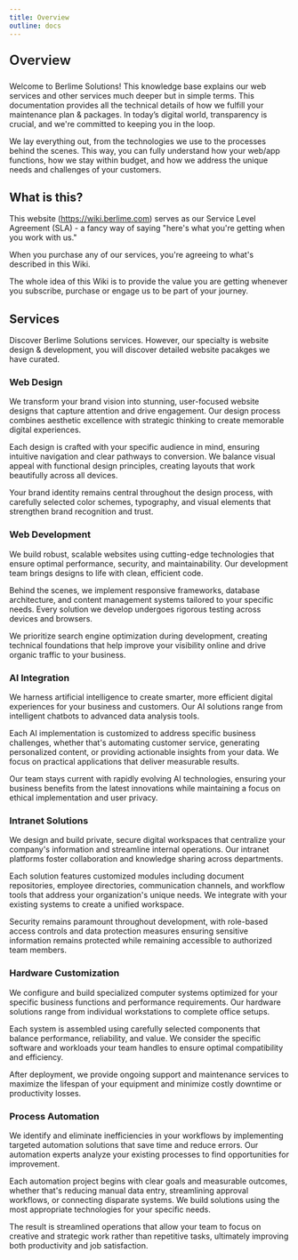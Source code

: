 ```yaml
---
title: Overview
outline: docs
---
```


<p style="font-size: 24px; font-weight: 600">Overview</p>

Welcome to Berlime Solutions! This knowledge base explains our web services and other services much deeper but in simple terms.
This documentation provides all the technical details of how we fulfill your maintenance plan & packages. In today’s digital world, transparency is crucial, and we're committed to keeping you in the loop.

We lay everything out, from the technologies we use to the processes behind the scenes. This way, you can fully understand how your web/app functions, how we stay within budget, and how we address the unique needs and challenges of your customers.

## What is this?

This website (https://wiki.berlime.com) serves as our Service Level Agreement (SLA) - a fancy way of saying "here's what you're getting when you work with us."

When you purchase any of our services, you're agreeing to what's described in this Wiki.

The whole idea of this Wiki is to provide the value you are getting whenever you subscribe, purchase or engage us to be part of your journey.

## Services

Discover Berlime Solutions services. However, our specialty is website design & development, you will discover detailed website pacakges we have curated.

### Web Design
We transform your brand vision into stunning, user-focused website designs that capture attention and drive engagement. Our design process combines aesthetic excellence with strategic thinking to create memorable digital experiences.

Each design is crafted with your specific audience in mind, ensuring intuitive navigation and clear pathways to conversion. We balance visual appeal with functional design principles, creating layouts that work beautifully across all devices.

Your brand identity remains central throughout the design process, with carefully selected color schemes, typography, and visual elements that strengthen brand recognition and trust.

### Web Development
We build robust, scalable websites using cutting-edge technologies that ensure optimal performance, security, and maintainability. Our development team brings designs to life with clean, efficient code.

Behind the scenes, we implement responsive frameworks, database architecture, and content management systems tailored to your specific needs. Every solution we develop undergoes rigorous testing across devices and browsers.

We prioritize search engine optimization during development, creating technical foundations that help improve your visibility online and drive organic traffic to your business.

### AI Integration
We harness artificial intelligence to create smarter, more efficient digital experiences for your business and customers. Our AI solutions range from intelligent chatbots to advanced data analysis tools.

Each AI implementation is customized to address specific business challenges, whether that's automating customer service, generating personalized content, or providing actionable insights from your data. We focus on practical applications that deliver measurable results.

Our team stays current with rapidly evolving AI technologies, ensuring your business benefits from the latest innovations while maintaining a focus on ethical implementation and user privacy.

### Intranet Solutions
We design and build private, secure digital workspaces that centralize your company's information and streamline internal operations. Our intranet platforms foster collaboration and knowledge sharing across departments.

Each solution features customized modules including document repositories, employee directories, communication channels, and workflow tools that address your organization's unique needs. We integrate with your existing systems to create a unified workspace.

Security remains paramount throughout development, with role-based access controls and data protection measures ensuring sensitive information remains protected while remaining accessible to authorized team members.

### Hardware Customization
We configure and build specialized computer systems optimized for your specific business functions and performance requirements. Our hardware solutions range from individual workstations to complete office setups.

Each system is assembled using carefully selected components that balance performance, reliability, and value. We consider the specific software and workloads your team handles to ensure optimal compatibility and efficiency.

After deployment, we provide ongoing support and maintenance services to maximize the lifespan of your equipment and minimize costly downtime or productivity losses.

### Process Automation
We identify and eliminate inefficiencies in your workflows by implementing targeted automation solutions that save time and reduce errors. Our automation experts analyze your existing processes to find opportunities for improvement.

Each automation project begins with clear goals and measurable outcomes, whether that's reducing manual data entry, streamlining approval workflows, or connecting disparate systems. We build solutions using the most appropriate technologies for your specific needs.

The result is streamlined operations that allow your team to focus on creative and strategic work rather than repetitive tasks, ultimately improving both productivity and job satisfaction.

